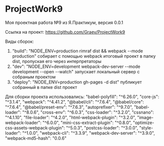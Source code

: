 # ProjectWork9
 Моя проектная работа №9 из Я.Практикум, версия 0.0.1

 Ссылка на проект: https://github.com/Graev/ProjectWork9

Виды сборок:
1) "build": "NODE_ENV=production rimraf dist && webpack --mode production" собирает с помощью webpack итоговый проект в папку dist, пропуская его через интерпретаторы
2) "dev": "NODE_ENV=development webpack-dev-server --mode development --open --watch" запускает локальный сервер с собраным проектом
3) "deploy": "NODE_ENV=production gh-pages -d dist" публикует собранный в папке dist проект

 Для сборки проекта использовались:
 "babel-polyfill": "^6.26.0",
 "core-js": "^3.1.4",
 "webpack": "^4.41.2",
 "@babel/cli": "^7.6.4",
 "@babel/core": "^7.6.4",
 "@babel/preset-env": "^7.6.3",
 "autoprefixer": "^9.7.0",
 "babel-loader": "^8.0.6",
 "cross-env": "^6.0.3",
 "css-loader": "^3.2.0",
 "cssnano": "^4.1.10",
 "file-loader": "^4.2.0",
 "html-webpack-plugin": "^3.2.0",
 "image-webpack-loader": "^6.0.0",
 "mini-css-extract-plugin": "^0.8.0",
 "optimize-css-assets-webpack-plugin": "^5.0.3",
 "postcss-loader": "^3.0.0",
 "style-loader": "^1.0.0",
 "webpack-cli": "^3.3.9",
 "webpack-dev-server": "^3.9.0",
 "webpack-md5-hash": "0.0.6"
